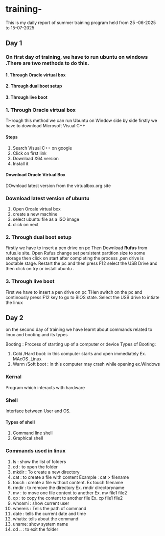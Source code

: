 # training-
This is my daily report of summer training program held from 25 -06-2025 to 15-07-2025

## Day 1 
### On first day of training, we have to run ubuntu on windows .There are two methods to do this.
#### 1. Through Oracle virtual box 
#### 2. Through dual boot setup 
#### 3. Through live boot

### 1. Through Oracle virtual box 
THrough this method we can run Ubuntu on Window side by side 
firstly we have to download Microsoft Visual C++

#### Steps 
1. Search Visual C++ on google
2.  Click on first link
3.  Download X64 version
4. Install it
#### Download Oracle Virtual Box
DOwnload latest version from the virtualbox.org site

### Download latest version of ubuntu 

1. Open Orcale virtual box 
2. create a new machine 
3. select ubuntu file as a ISO image
4. click on next 








### 2. Through dual boot setup
Firstly we have to insert a pen drive on pc 
Then Download **Rufus** from rufus.ie site.
Open Rufus 
change set persistent partition size to some storage
then click on start 
after completing the process ,pen drive is bootable stage.
Restart the pc and then press F12 
select the USB Drive and then click on try or install ubuntu .

### 3. Through live boot 
First we have to insert a pen drive on pc 
THen switch on the pc and continously press F12 key to go to BIOS state.
Select the USB drive to intiate the linux


## Day 2
on the second day of training we have learnt about commands related to linux and booting and its types

Booting : Process of starting up of a computer or device
Types of Booting:
1. Cold /Hard boot: in this computer starts and open immediately Ex. MAcOS ,Linux
2. Warm /Soft boot : In this computer may crash while opening ex.Windows

### Kernal
Program which interacts with hardware

### Shell
Interface between User and OS.
#### Types of shell
1. Command line shell
2. Graphical shell

### Commands used in linux

1. ls : show the list of folders
2. cd : to open the folder
3. mkdir : To create a new directory
4. cat : to create a file with content Example : cat > filename
5. touch : create a file without content. Ex touch filename
6. rmdir : to remove the directory Ex. rmdir directoryname
7. mv : to move one file content to another Ex. mv file1 file2
8. cp : to copy the content to another file Ex. cp file1 file2
9. whoami : show  current user
10. whereis : Tells the path of command
11. date : tells the current date and time
12. whatis: tells about the command
13. uname: show system name
14. cd .. : to exit the folder
